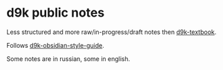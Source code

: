 # d9k public notes

Less structured and more raw/in-progress/draft notes then [d9k-textbook](https://github.com/d9k/d9k-textbook).

Follows [d9k-obsidian-style-guide](https://github.com/d9k/d9k-obsidian-style-guide).

Some notes are in russian, some in english.